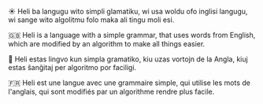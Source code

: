 :sunny: Heli ba langugu wito simpli glamatiku, wi usa woldu ofo inglisi langugu, wi sange wito algolitmu folo maka ali tingu moli esi.


:gb: Heli is a language with a simple grammar, that uses words from English, which are modified by an algorithm to make all things easier.


:green_heart: Heli estas lingvo kun simpla gramatiko, kiu uzas vortojn de la Angla, kiuj estas ŝanĝitaj per algoritmo por faciligi.


:fr: Heli est une langue avec une grammaire simple, qui utilise les mots de l'anglais, qui sont modifiés par un algorithme rendre plus facile.

